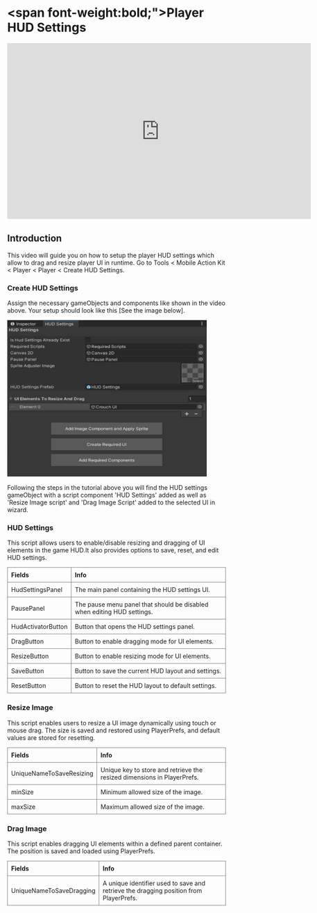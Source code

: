 # <span font-weight:bold;">Player HUD Settings</span>

<div class="video-container">
    <iframe width="700" height="405" src="https://www.youtube.com/embed/hVD0wtHb4UM?si=PUNwfF04UUhETk_2" title="YouTube video player" frameborder="0" allow="accelerometer; autoplay; clipboard-write; encrypted-media; gyroscope; picture-in-picture; web-share" referrerpolicy="strict-origin-when-cross-origin" allowfullscreen></iframe>
</div>

## Introduction
This video will guide you on how to setup the player HUD settings which allow to drag and resize player UI in runtime. Go to Tools < Mobile Action Kit < Player < Player < Create HUD Settings.

### Create HUD Settings
Assign the necessary gameObjects and components like shown in the video above. Your setup should look like this [See the image below].

<img src="Images/HUDSettings.png" alt="alt text" width="460" height="360">

Following the steps in the tutorial above you will find the HUD settings gameObject with a script component 'HUD Settings' added as well as 'Resize Image script' and 'Drag Image Script' added to the selected UI in wizard.

### HUD Settings
This script allows users to enable/disable resizing and dragging of UI elements in the game HUD.It also provides options to save, reset, and edit HUD settings.

<style>
    .custom-table {
        border-collapse: collapse;
        width: 100%;
    }
    .custom-table th, .custom-table td {
        border: 1px solid grey;
        padding: 8px;
        text-align: left;
    }
</style>

<table class="custom-table">
<tr>
<th>Fields</th>
<th>Info</th>
</tr>
<tr>
<td>HudSettingsPanel</td>
<td>The main panel containing the HUD settings UI.</td>
</tr>
<tr>
<td>PausePanel</td>
<td>The pause menu panel that should be disabled when editing HUD settings.</td>
</tr>
<tr>
<td>HudActivatorButton</td>
<td>Button that opens the HUD settings panel.</td>
</tr>
<tr>
<td>DragButton</td>
<td>Button to enable dragging mode for UI elements.</td>
</tr>
<tr>
<td>ResizeButton</td>
<td>Button to enable resizing mode for UI elements.</td>
</tr>
<tr>
<td>SaveButton</td>
<td>Button to save the current HUD layout and settings.</td>
</tr>
<tr>
<td>ResetButton</td>
<td>Button to reset the HUD layout to default settings.</td>
</tr>
</table>

### Resize Image 
This script enables users to resize a UI image dynamically using touch or mouse drag. The size is saved and restored using PlayerPrefs, and default values are stored for resetting.

<style>
    .custom-table {
        border-collapse: collapse;
        width: 100%;
    }
    .custom-table th, .custom-table td {
        border: 1px solid grey;
        padding: 8px;
        text-align: left;
    }
</style>

<table class="custom-table">
<tr>
<th>Fields</th>
<th>Info</th>
</tr>
<tr>
<td>UniqueNameToSaveResizing</td>
<td>Unique key to store and retrieve the resized dimensions in PlayerPrefs.</td>
</tr>
<tr>
<td>minSize</td>
<td>Minimum allowed size of the image.</td>
</tr>
<tr>
<td>maxSize</td>
<td>Maximum allowed size of the image.</td>
</tr>
</table>


### Drag Image 
This script enables dragging UI elements within a defined parent container. The position is saved and loaded using PlayerPrefs.

<style>
    .custom-table {
        border-collapse: collapse;
        width: 100%;
    }
    .custom-table th, .custom-table td {
        border: 1px solid grey;
        padding: 8px;
        text-align: left;
    }
</style>

<table class="custom-table">
<tr>
<th>Fields</th>
<th>Info</th>
</tr>
<tr>
<td>UniqueNameToSaveDragging</td>
<td>A unique identifier used to save and retrieve the dragging position from PlayerPrefs.</td>
</tr>
</table>